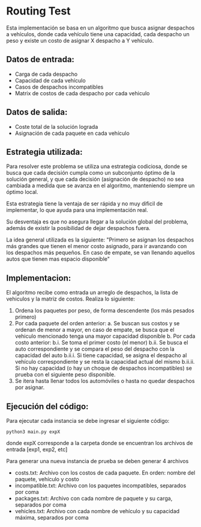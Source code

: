 # Routing Test
Esta implementación se basa en un algoritmo que busca asignar despachos a vehículos, donde cada vehículo tiene una capacidad, cada despacho un peso y existe un costo de asignar X despacho a Y vehículo.

## Datos de entrada:
* Carga de cada despacho
* Capacidad de cada vehículo
* Casos de despachos incompatibles
* Matrix de costos de cada despacho por cada vehiculo

## Datos de salida:
* Coste total de la solución lograda
* Asignación de cada paquete en cada vehículo

## Estrategia utilizada:
Para resolver este problema se utiliza una estrategia codiciosa, donde se busca que cada decisión cumpla como un subconjunto óptimo de la solución general, y que cada decisión (asignación de despacho) no sea cambiada a medida que se avanza en el algoritmo, manteniendo siempre un óptimo local. 

Esta estrategia tiene la ventaja de ser rápida y no muy dificil de implementar, lo que ayuda para una implementación real.

Su desventaja es que no asegura llegar a la solución global del problema, además de existir la posibilidad de dejar despachos fuera.

La idea general utilizada es la siguiente: "Primero se asignan los despachos más grandes que tienen el menor costo asignado, para ir avanzando con los despachos más pequeños. En caso de empate, se van llenando aquellos autos que tienen mas espacio disponible"

## Implementacion:
El algoritmo recibe como entrada un arreglo de despachos, la lista de vehiculos y la matriz de costos. Realiza lo siguiente:
1. Ordena los paquetes por peso, de forma descendente (los más pesados primero)
2. Por cada paquete del orden anterior:
    a. Se buscan sus costos y se ordenan de menor a mayor, en caso de empate, se busca que el vehiculo mencionado tenga una mayor capacidad disponible
    b. Por cada costo anterior:
    b.i. Se toma el primer costo (el menor)
    b.ii. Se busca el auto correspondiente y se compara el peso del despacho con la capacidad del auto
    b.ii.i. Si tiene capacidad, se asigna el despacho al vehículo correspondiente y se resta la capacidad actual del mismo
    b.ii.ii. Si no hay capacidad (o hay un choque de despachos incompatibles) se prueba con el siguiente peso disponible.
3. Se itera hasta llenar todos los automóviles o hasta no quedar despachos por asignar.

## Ejecución del código:
Para ejecutar cada instancia se debe ingresar el siguiente código:

`python3 main.py expX`

donde expX corresponde a la carpeta donde se encuentran los archivos de entrada [exp1, exp2, etc]

Para generar una nueva instancia de prueba se deben generar 4 archivos
* costs.txt: Archivo con los costos de cada paquete. En orden: nombre del paquete, vehículo y costo
* incompatible.txt: Archivo con los paquetes incompatibles, separados por coma
* packages.txt: Archivo con cada nombre de paquete y su carga, separados por coma
* vehicles.txt: Archivo con cada nombre de vehículo y su capacidad máxima, separados por coma